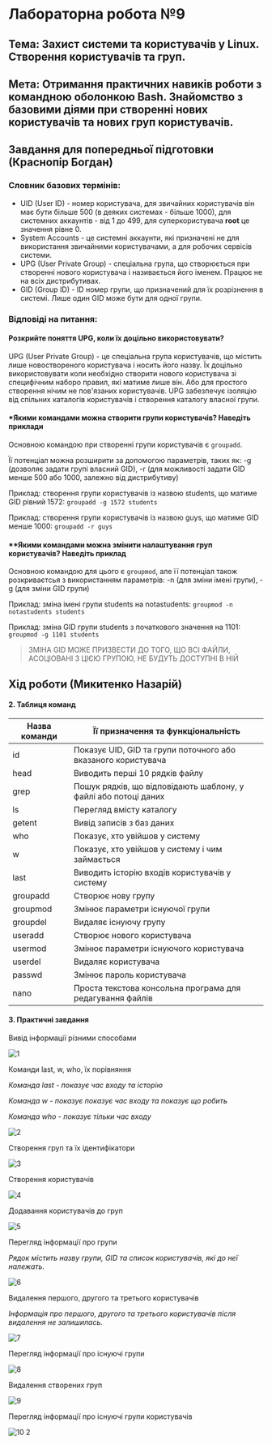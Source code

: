 # Лабораторна робота №9

## Тема: Захист системи та користувачів у Linux. Створення користувачів та груп.

## Мета: Отримання практичних навиків роботи з командною оболонкою Bash. Знайомство з базовими діями при створенні нових користувачів та нових груп користувачів.

## Завдання для попередньої підготовки (Краснопір Богдан)

### Словник базових термінів:

- UID (User ID) - номер користувача, для звичайних користувачів він має бути більше 500 (в деяких системах - більше 1000), для системних аккаунтів - від 1 до 499, для суперкористувача **root** це значення рівне 0.
- System Accounts - це системні аккаунти, які призначені не для використання звичайними користувачами, а для робочих сервісів системи.
- UPG (User Private Group) - спеціальна група, що створюється при створенні нового користувача і називається його іменем. Працює не на всіх дистрибутивах.
- GID (Group ID) - ID номер групи, що призначений для їх розрізнення в системі. Лише один GID може бути для одної групи.

### Відповіді на питання:

#### Розкрийте поняття UPG, коли їх доцільно використовувати?

UPG (User Private Group) - це спеціальна група користувачів, що містить лише новоствореного користувача і носить його назву. Їх доцільно використовувати коли необхідно створити нового користувача зі специфічним наборо правил, які матиме лише він. Або для простого створення нічим не пов'язаних користувачів. UPG забезпечує ізоляцію від спільних каталогів користувачів і створення каталогу власної групи.

#### *Якими командами можна створити групи користувачів? Наведіть приклади

Основною командою при створенні групи користувачів є `groupadd`. 

Її потенціал можна розширити за допомогою параметрів, таких як: -g (дозволяє задати групі власний GID), -r (для можливості задати GID менше 500 або 1000, залежно від дистрибутиву)

Приклад: створення групи користувачів із назвою students, що матиме GID рівний 1572: `groupadd -g 1572 students`

Приклад: створення групи користувачів із назвою guys, що матиме GID менше 1000: `groupadd -r guys`

#### **Якими командами можна змінити налаштування груп користувачів? Наведіть приклад

Основною командою для цього є `groupmod`, але її потенціал також розкриваєтсья з використанням параметрів: -n (для зміни імені групи), -g (для зміни GID групи)

Приклад: зміна імені групи students на notastudents: `groupmod -n notastudents students`

Приклад: зміна GID групи students з початкового значення на 1101: `groupmod -g 1101 students`

> ЗМІНА GID МОЖЕ ПРИЗВЕСТИ ДО ТОГО, ЩО ВСІ ФАЙЛИ, АСОЦІОВАНІ З ЦІЄЮ ГРУПОЮ, НЕ БУДУТЬ ДОСТУПНІ В НІЙ

## Хід роботи (Микитенко Назарій)

#### 2. Таблиця команд

|Назва команди|Її призначення та функціональність|
|-------------|----------------------------------|
|id|Показує UID, GID та групи поточного або вказаного користувача|
|head|Виводить перші 10 рядків файлу|
|grep|Пошук рядків, що відповідають шаблону, у файлі або потоці даних|
|ls|Перегляд вмісту каталогу|
|getent|Вивід записів з баз даних|
|who|Показує, хто увійшов у систему|
|w|Показує, хто увійшов у систему і чим займається|
|last|Виводить історію входів користувачів у систему|
|groupadd|Створює нову групу|
|groupmod|Змінює параметри існуючої групи|
|groupdel|Видаляє існуючу групу|
|useradd|Створює нового користувача|
|usermod|Змінює параметри існуючого користувача|
|userdel|Видаляє користувача|
|passwd|Змінює пароль користувача|
|nano|Проста текстова консольна програма для редагування файлів|
   
#### 3. Практичні завдання

Вивід інформації різними способами

![1](https://github.com/user-attachments/assets/b25b3578-2259-494f-af14-916b4d13498b)


Команди last, w, who, їх порівняння


*Команда last - показує час входу та історію*

*Команда w - показує показує час входу та показує що робить*

*Команда who - показує тільки час входу*


![2](https://github.com/user-attachments/assets/1039ac34-a018-424d-93ee-8b6bfdd5aaf6)


Створення груп та їх ідентифікатори

![3](https://github.com/user-attachments/assets/27c3e5c4-bac0-4a76-9271-a24336e84259)


Створення користувачів

![4](https://github.com/user-attachments/assets/dbb42e6b-70d7-4f00-b764-eba5d413da8c)


Додавання користувачів до груп

![5](https://github.com/user-attachments/assets/58237407-f9d4-404d-8056-1d94402ea3a8)


Перегляд інформації про групи

*Рядок містить назву групи, GID та список користувачів, які до неї належать.*


![6](https://github.com/user-attachments/assets/904024cf-5295-459c-8979-d69dc0385329)


Видалення першого, другого та третього користувачів

*Інформація про першого, другого та третього користувачів після видалення не залишилась.*

![7](https://github.com/user-attachments/assets/bb94add8-8aa9-46d3-a74a-2230db7cb1d4)


Перегляд інформації про існуючі групи 

![8](https://github.com/user-attachments/assets/44ee4d93-2431-4bc9-a7bf-e439715c64bc)


Видалення створених груп

![9](https://github.com/user-attachments/assets/7fff8ef0-b10c-4783-980d-29cae3ae88f5)


Перегляд інформації про існуючі групи користувачів

![10 2](https://github.com/user-attachments/assets/bdab3fa6-9081-47f6-a48c-2b11d2d3c755)



